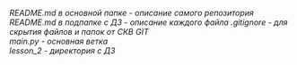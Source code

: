 _README.md в основной папке - описание самого репозитория
README.md в подпапке с ДЗ - описание каждого файла 
.gitignore - для скрытия файлов и папок от СКВ GIT        
main.py - основная ветка               
lesson_2 - директория с ДЗ_

  